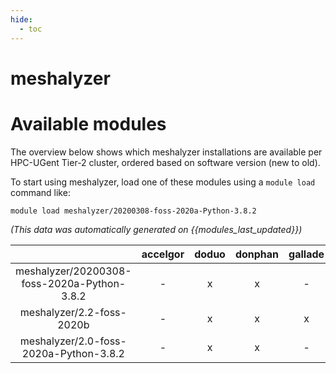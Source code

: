 ```yaml
---
hide:
  - toc
---
```


meshalyzer
==========

# Available modules


The overview below shows which meshalyzer installations are available per HPC-UGent Tier-2 cluster, ordered based on software version (new to old).

To start using meshalyzer, load one of these modules using a `module load` command like:

```shell
module load meshalyzer/20200308-foss-2020a-Python-3.8.2
```

*(This data was automatically generated on {{modules_last_updated}})*  

| |accelgor|doduo|donphan|gallade|joltik|shinx|
| :---: | :---: | :---: | :---: | :---: | :---: | :---: |
|meshalyzer/20200308-foss-2020a-Python-3.8.2|-|x|x|-|-|-|
|meshalyzer/2.2-foss-2020b|-|x|x|x|-|-|
|meshalyzer/2.0-foss-2020a-Python-3.8.2|-|x|x|-|-|-|
